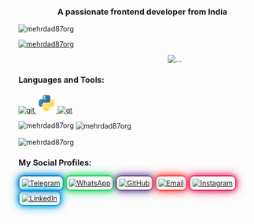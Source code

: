 <h3 align="center">A passionate frontend developer from India</h3>

<p align="left"> <img src="https://komarev.com/ghpvc/?username=mehrdad87org&label=Profile%20views&color=0e75b6&style=flat" alt="mehrdad87org" /> </p>

<p align="left"> <a href="https://github.com/ryo-ma/github-profile-trophy"><img src="https://github-profile-trophy.vercel.app/?username=mehrdad87org" alt="mehrdad87org" /></a> </p>
<img align="right" alt="..." width = "200" src ="https://media2.giphy.com/media/oFYKw5OTZBZzVONpUh/giphy.webp?cid=790b7611p0gv3ecxbm5g3s06yud1idy22g8d2t1yvutuae4w&ep=v1_gifs_search&rid=giphy.webp&ct=gif">

<p align="left"> <a href="https://twitter.com/" target="blank"><img src="https://img.shields.io/twitter/follow/?logo=twitter&style=for-the-badge" alt="" /></a> </p>

<h3 align="left">Languages and Tools:</h3>
<p align="left"> <a href="https://git-scm.com/" target="_blank" rel="noreferrer"> <img src="https://www.vectorlogo.zone/logos/git-scm/git-scm-icon.svg" alt="git" width="40" height="40"/> </a> <a href="https://www.python.org" target="_blank" rel="noreferrer"> <img src="https://raw.githubusercontent.com/devicons/devicon/master/icons/python/python-original.svg" alt="python" width="40" height="40"/> </a> <a href="https://www.qt.io/" target="_blank" rel="noreferrer"> <img src="https://upload.wikimedia.org/wikipedia/commons/0/0b/Qt_logo_2016.svg" alt="qt" width="40" height="40"/> </a> </p>

<p><img align="left" src="https://github-readme-stats.vercel.app/api/top-langs?username=mehrdad87org&show_icons=true&locale=en&layout=compact" alt="mehrdad87org" /></p>

<p>&nbsp;<img align="center" src="https://github-readme-stats.vercel.app/api?username=mehrdad87org&show_icons=true&locale=en" alt="mehrdad87org" /></p>

<p><img align="center" src="https://github-readme-streak-stats.herokuapp.com/?user=mehrdad87org&" alt="mehrdad87org" /></p>

<h3 align="left">My Social Profiles:</h3>
<p align="left">
<a href="https://t.me/mehrdad87org" target="_blank"><img src="https://img.icons8.com/?size=100&id=k4jADXhS5U1t&format=png&color=000000" alt="Telegram" width="50" height="50" style="border: 2px solid #0088cc; border-radius: 10px; padding: 5px; transition: transform 0.3s ease, box-shadow 0.3s ease; box-shadow: 0 0 10px #0088cc, 0 0 20px #0088cc;" onmouseover="this.style.transform='scale(1.2)'; this.style.boxShadow='0 0 20px #0088cc, 0 0 40px #0088cc';" onmouseout="this.style.transform='scale(1)'; this.style.boxShadow='0 0 10px #0088cc, 0 0 20px #0088cc';"></a>
<a href="https://wa.link/78c7u1" target="_blank"><img src="https://img.icons8.com/?size=100&id=A1JUR9NRH7sC&format=png&color=000000" alt="WhatsApp" width="50" height="50" style="border: 2px solid #25d366; border-radius: 10px; padding: 5px; transition: transform 0.3s ease, box-shadow 0.3s ease; box-shadow: 0 0 10px #25d366, 0 0 20px #25d366;" onmouseover="this.style.transform='scale(1.2)'; this.style.boxShadow='0 0 20px #25d366, 0 0 40px #25d366';" onmouseout="this.style.transform='scale(1)'; this.style.boxShadow='0 0 10px #25d366, 0 0 20px #25d366';"></a>
<a href="https://github.com/mehrdad87org" target="_blank"><img src="https://img.icons8.com/?size=100&id=LoL4bFzqmAa0&format=png&color=000000" alt="GitHub" width="50" height="50" style="border: 2px solid #6e5494; border-radius: 10px; padding: 5px; transition: transform 0.3s ease, box-shadow 0.3s ease; box-shadow: 0 0 10px #6e5494, 0 0 20px #6e5494;" onmouseover="this.style.transform='scale(1.2)'; this.style.boxShadow='0 0 20px #6e5494, 0 0 40px #6e5494';" onmouseout="this.style.transform='scale(1)'; this.style.boxShadow='0 0 10px #6e5494, 0 0 20px #6e5494';"></a>
<a href="mailto:mehrdad87ourangg@gmail.com" target="_blank"><img src="https://img.icons8.com/?size=100&id=eFPBXQop6V2m&format=png&color=000000" alt="Email" width="50" height="50" style="border: 2px solid #ff4444; border-radius: 10px; padding: 5px; transition: transform 0.3s ease, box-shadow 0.3s ease; box-shadow: 0 0 10px #ff4444, 0 0 20px #ff4444;" onmouseover="this.style.transform='scale(1.2)'; this.style.boxShadow='0 0 20px #ff4444, 0 0 40px #ff4444';" onmouseout="this.style.transform='scale(1)'; this.style.boxShadow='0 0 10px #ff4444, 0 0 20px #ff4444';"></a>
<a href="https://instagram.com/mehrdad_ourang87" target="_blank"><img src="https://img.icons8.com/?size=100&id=nj0Uj45LGUYh&format=png&color=000000" alt="Instagram" width="50" height="50" style="border: 2px solid #e1306c; border-radius: 10px; padding: 5px; transition: transform 0.3s ease, box-shadow 0.3s ease; box-shadow: 0 0 10px #e1306c, 0 0 20px #e1306c;" onmouseover="this.style.transform='scale(1.2)'; this.style.boxShadow='0 0 20px #e1306c, 0 0 40px #e1306c';" onmouseout="this.style.transform='scale(1)'; this.style.boxShadow='0 0 10px #e1306c, 0 0 20px #e1306c';"></a>
<a href="https://www.linkedin.com/in/mehrdad-ourang-4204b734a" target="_blank"><img src="https://img.icons8.com/?size=100&id=MR3dZdlA53te&format=png&color=000000" alt="LinkedIn" width="50" height="50" style="border: 2px solid #00a0dc; border-radius: 10px; padding: 5px; transition: transform 0.3s ease, box-shadow 0.3s ease; box-shadow: 0 0 10px #00a0dc, 0 0 20px #00a0dc;" onmouseover="this.style.transform='scale(1.2)'; this.style.boxShadow='0 0 20px #00a0dc, 0 0 40px #00a0dc';" onmouseout="this.style.transform='scale(1)'; this.style.boxShadow='0 0 10px #00a0dc, 0 0 20px #00a0dc';"></a>
</p>
